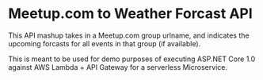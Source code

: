 # Meetup.com to Weather Forcast API

This API mashup takes in a Meetup.com group urlname, and indicates the upcoming forcasts for all events in that group (if available).

This is meant to be used for demo purposes of executing ASP.NET Core 1.0 against AWS Lambda + API Gateway for a serverless Microservice.
